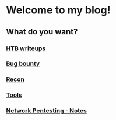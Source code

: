 # Welcome to my blog!

## What do you want?
### [HTB writeups](/hackthebox/index.md)
### [Bug bounty](/index.md)
### [Recon](/index.md)
### [Tools](https://github.com/Starscorpio/recon_tool.git)
### [Network Pentesting - Notes](https://app.gitbook.com/@vedant-tare/s/oscp/oscp-notes-methodology/enumeration/80-http)

